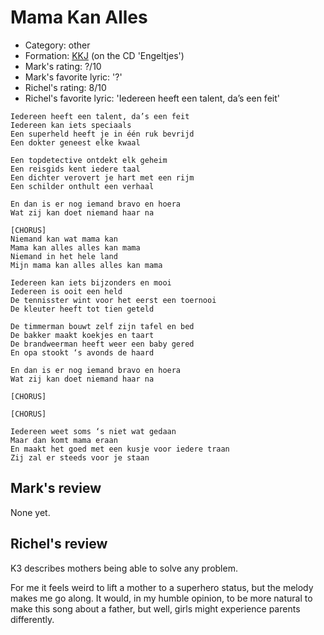 # Mama Kan Alles

 * Category: other
 * Formation: [KKJ](Kkj.md) (on the CD 'Engeltjes')
 * Mark's rating: ?/10
 * Mark's favorite lyric: '?'
 * Richel's rating: 8/10
 * Richel's favorite lyric: 'Iedereen heeft een talent, da’s een feit'

```
Iedereen heeft een talent, da’s een feit
Iedereen kan iets speciaals
Een superheld heeft je in één ruk bevrijd
Een dokter geneest elke kwaal

Een topdetective ontdekt elk geheim
Een reisgids kent iedere taal
Een dichter verovert je hart met een rijm
Een schilder onthult een verhaal

En dan is er nog iemand bravo en hoera
Wat zij kan doet niemand haar na

[CHORUS]
Niemand kan wat mama kan
Mama kan alles alles kan mama
Niemand in het hele land
Mijn mama kan alles alles kan mama

Iedereen kan iets bijzonders en mooi
Iedereen is ooit een held
De tennisster wint voor het eerst een toernooi
De kleuter heeft tot tien geteld

De timmerman bouwt zelf zijn tafel en bed
De bakker maakt koekjes en taart
De brandweerman heeft weer een baby gered
En opa stookt ‘s avonds de haard

En dan is er nog iemand bravo en hoera
Wat zij kan doet niemand haar na

[CHORUS]

[CHORUS]

Iedereen weet soms ‘s niet wat gedaan
Maar dan komt mama eraan
En maakt het goed met een kusje voor iedere traan
Zij zal er steeds voor je staan

```

## Mark's review

None yet.

## Richel's review

K3 describes mothers being able to solve any problem.

For me it feels weird to lift a mother to a superhero status, but the melody makes me go along.
It would, in my humble opinion, to be more natural to make this song about a father, but well,
girls might experience parents differently.